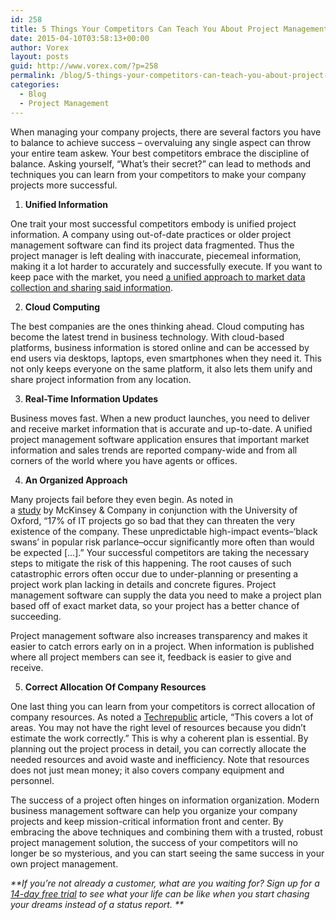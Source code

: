 ```yaml
---
id: 258
title: 5 Things Your Competitors Can Teach You About Project Management
date: 2015-04-10T03:58:13+00:00
author: Vorex
layout: posts
guid: http://www.vorex.com/?p=258
permalink: /blog/5-things-your-competitors-can-teach-you-about-project-management/
categories:
  - Blog
  - Project Management
---
```

When managing your company projects, there are several factors you have to balance to achieve success &#8211; overvaluing any single aspect can throw your entire team askew. Your best competitors embrace the discipline of balance. Asking yourself, &#8220;What&#8217;s their secret?&#8221; can lead to methods and techniques you can learn from your competitors to make your company projects more successful.<!--more-->

  1. **Unified Information**

One trait your most successful competitors embody is unified project information. A company using out-of-date practices or older project management software can find its project data fragmented. Thus the project manager is left dealing with inaccurate, piecemeal information, making it a lot harder to accurately and successfully execute. If you want to keep pace with the market, you need <a href="http://www.vorex.com/product/" target="_blank">a unified approach to market data collection and sharing said information</a>.

<ol start="2">
  <li>
    <strong> Cloud Computing</strong>
  </li>
</ol>

The best companies are the ones thinking ahead. Cloud computing has become the latest trend in business technology. With cloud-based platforms, business information is stored online and can be accessed by end users via desktops, laptops, even smartphones when they need it. This not only keeps everyone on the same platform, it also lets them unify and share project information from any location.

<ol start="3">
  <li>
    <strong> Real-Time Information Updates</strong>
  </li>
</ol>

Business moves fast. When a new product launches, you need to deliver and receive market information that is accurate and up-to-date. A unified project management software application ensures that important market information and sales trends are reported company-wide and from all corners of the world where you have agents or offices.

<ol start="4">
  <li>
    <strong> An Organized Approach</strong>
  </li>
</ol>

Many projects fail before they even begin. As noted in a <a href="http://www.mckinsey.com/insights/business_technology/delivering_large-scale_it_projects_on_time_on_budget_and_on_value" target="_blank">study</a> by McKinsey & Company in conjunction with the University of Oxford, &#8220;17% of IT projects go so bad that they can threaten the very existence of the company. These unpredictable high-impact events&#8211;&#8216;black swans&#8217; in popular risk parlance&#8211;occur significantly more often than would be expected [&#8230;].&#8221; Your successful competitors are taking the necessary steps to mitigate the risk of this happening. The root causes of such catastrophic errors often occur due to under-planning or presenting a project work plan lacking in details and concrete figures. Project management software can supply the data you need to make a project plan based off of exact market data, so your project has a better chance of succeeding.

Project management software also increases transparency and makes it easier to catch errors early on in a project. When information is published where all project members can see it, feedback is easier to give and receive.

<ol start="5">
  <li>
    <strong> Correct Allocation Of Company Resources</strong>
  </li>
</ol>

One last thing you can learn from your competitors is correct allocation of company resources. As noted a <a href="http://www.techrepublic.com/article/avoid-these-common-causes-for-project-failure/" target="_blank">Techrepublic</a> article, &#8220;This covers a lot of areas. You may not have the right level of resources because you didn&#8217;t estimate the work correctly.&#8221; This is why a coherent plan is essential. By planning out the project process in detail, you can correctly allocate the needed resources and avoid waste and inefficiency. Note that resources does not just mean money; it also covers company equipment and personnel.

The success of a project often hinges on information organization. Modern business management software can help you organize your company projects and keep mission-critical information front and center. By embracing the above techniques and combining them with a trusted, robust project management solution, the success of your competitors will no longer be so mysterious, and you can start seeing the same success in your own project management.

_**If you&#8217;re not already a customer, what are you waiting for? Sign up for a <a href="http://www.vorex.com/free-trial/" target="_blank">14-day free trial</a> to see what your life can be like when you start chasing your dreams instead of a status report. **_
